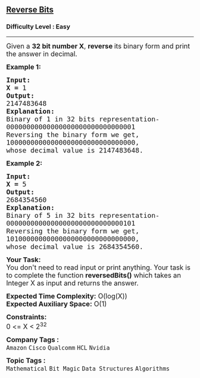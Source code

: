 <h2><a href="https://practice.geeksforgeeks.org/problems/reverse-bits3556/1?page=1&difficulty[]=0&category[]=Bit%20Magic&sortBy=submissions">Reverse Bits</a></h2><h3>Difficulty Level : Easy</h3><hr><div class="problems_problem_content__Xm_eO"><p><span style="font-size:18px">Given a <strong>32 bit number X</strong>, <strong>reverse </strong>its binary form and print the answer in decimal.</span></p>

<p><span style="font-size:18px"><strong>Example 1:</strong></span></p>

<pre><span style="font-size:18px"><strong>Input:</strong>
<strong>X = </strong>1
<strong>Output:</strong>
2147483648 
<strong>Explanation:</strong>
Binary of 1 in 32 bits representation-
00000000000000000000000000000001
Reversing the binary form we get, 
10000000000000000000000000000000,
whose decimal value is 2147483648.</span></pre>

<p><span style="font-size:18px"><strong>Example 2:</strong></span></p>

<pre><span style="font-size:18px"><strong>Input:</strong>
<strong>X = </strong>5
<strong>Output:</strong>
</span><span style="font-size:18px">2684354560</span> <span style="font-size:18px">
<strong>Explanation:</strong>
Binary of 5 in 32 bits representation-
00000000000000000000000000000101
Reversing the binary form we get, 
10100000000000000000000000000000,
whose decimal value is 2684354560.</span>
</pre>

<p><span style="font-size:18px"><strong>Your Task:</strong></span><br>
<span style="font-size:18px">You don't need to read input or print anything. Your task is to complete the function <strong>reversedBits()</strong> which takes an Integer X as input and returns the answer.</span></p>

<p><span style="font-size:18px"><strong>Expected Time Complexity:</strong> O(log(X))<br>
<strong>Expected Auxiliary Space:</strong> O(1)</span></p>

<p><span style="font-size:18px"><strong>Constraints:</strong></span><br>
<span style="font-size:18px">0 &lt;= X &lt; 2<sup>32</sup> </span></p>
</div><p><span style=font-size:18px><strong>Company Tags : </strong><br><code>Amazon</code>&nbsp;<code>Cisco</code>&nbsp;<code>Qualcomm</code>&nbsp;<code>HCL</code>&nbsp;<code>Nvidia</code>&nbsp;<br><p><span style=font-size:18px><strong>Topic Tags : </strong><br><code>Mathematical</code>&nbsp;<code>Bit Magic</code>&nbsp;<code>Data Structures</code>&nbsp;<code>Algorithms</code>&nbsp;